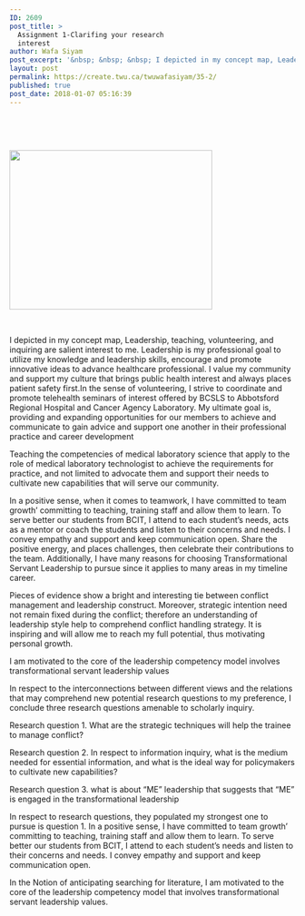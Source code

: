 ```yaml
---
ID: 2609
post_title: >
  Assignment 1-Clarifing your research
  interest
author: Wafa Siyam
post_excerpt: '&nbsp; &nbsp; &nbsp; I depicted in my concept map, Leadership, teaching, volunteering, and inquiring are salient interest to me. Leadership is my professional goal to utilize my knowledge and leadership skills, encourage and promote innovative ideas to advance healthcare professional. I value my community and support my culture that brings public health interest and always &hellip; <p><a href="https://create.twu.ca/twuwafasiyam/35-2/">Continue reading<span> "Assignment 1-Clarifing your research interest"</span></a></p>'
layout: post
permalink: https://create.twu.ca/twuwafasiyam/35-2/
published: true
post_date: 2018-01-07 05:16:39
---
```

&nbsp;

&nbsp;

<img class="wp-image-37 aligncenter" src="http://create.twu.ca/twuwafasiyam/files/2018/01/Assignment-1-Unite-2depict-300x236.png" alt="" width="357" height="281" srcset="https://create.twu.ca/twuwafasiyam/files/2018/01/Assignment-1-Unite-2depict-300x236.png 300w, https://create.twu.ca/twuwafasiyam/files/2018/01/Assignment-1-Unite-2depict.png 699w" sizes="(max-width: 357px) 100vw, 357px" />

&nbsp;

I depicted in my concept map, Leadership, teaching, volunteering, and inquiring are salient interest to me. Leadership is my professional goal to utilize my knowledge and leadership skills, encourage and promote innovative ideas to advance healthcare professional. I value my community and support my culture that brings public health interest and always places patient safety first.In the sense of volunteering, I strive to coordinate and promote telehealth seminars of interest offered by BCSLS to Abbotsford Regional Hospital and Cancer Agency Laboratory. My ultimate goal is, providing and expanding opportunities for our members to achieve and communicate to gain advice and support one another in their professional practice and career development

Teaching the competencies of medical laboratory science that apply to the role of medical laboratory technologist to achieve the requirements for practice, and not limited to advocate them and support their needs to cultivate new capabilities that will serve our community.

In a positive sense, when it comes to teamwork, I have committed to team growth’ committing to teaching, training staff and allow them to learn. To serve better our students from BCIT, I attend to each student’s needs, acts as a mentor or coach the students and listen to their concerns and needs. I convey empathy and support and keep communication open. Share the positive energy, and places challenges, then celebrate their contributions to the team. Additionally, I have many reasons for choosing Transformational Servant Leadership to pursue since it applies to many areas in my timeline career.

Pieces of evidence show a bright and interesting tie between conflict management and leadership construct. Moreover, strategic intention need not remain fixed during the conflict; therefore an understanding of leadership style help to comprehend conflict handling strategy. It is inspiring and will allow me to reach my full potential, thus motivating personal growth.

I am motivated to the core of the leadership competency model involves transformational servant leadership values

In respect to the interconnections between different views and the relations that may comprehend new potential research questions to my preference, I conclude three research questions amenable to scholarly inquiry.

Research question 1. What are the strategic techniques will help the trainee to manage conflict?

Research question 2. In respect to information inquiry, what is the medium needed for essential information, and what is the ideal way for policymakers to cultivate new capabilities?

Research question 3. what is about “ME” leadership that suggests that “ME” is engaged in the transformational leadership

In respect to research questions, they populated my strongest one to pursue is question 1. In a positive sense, I have committed to team growth’ committing to teaching, training staff and allow them to learn. To serve better our students from BCIT, I attend to each student’s needs and listen to their concerns and needs. I convey empathy and support and keep communication open.

In the Notion of anticipating searching for literature, I am motivated to the core of the leadership competency model that involves transformational servant leadership values.

&nbsp;

&nbsp;